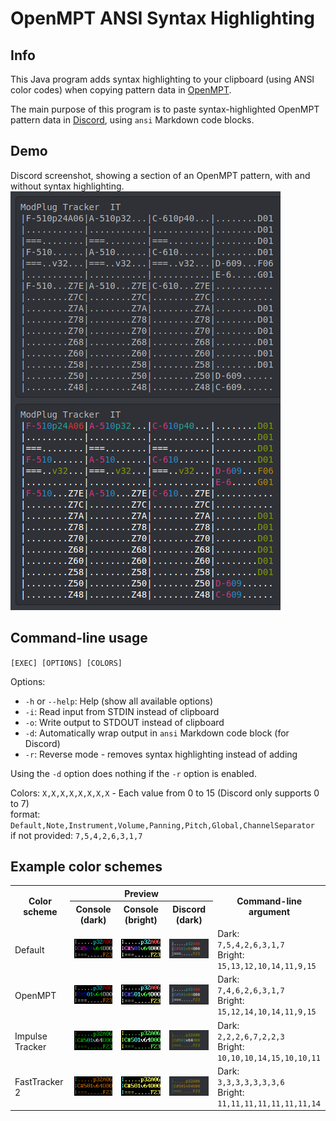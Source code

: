 # OpenMPT ANSI Syntax Highlighting

## Info

This Java program adds syntax highlighting to your clipboard (using ANSI color codes) when copying pattern data in [OpenMPT](https://openmpt.org).

The main purpose of this program is to paste syntax-highlighted OpenMPT pattern data in [Discord](https://discord.com), using `ansi` Markdown code blocks.

## Demo

Discord screenshot, showing a section of an OpenMPT pattern, with and without syntax highlighting.
![Screenshot](ASSETS/DEMO.PNG)

## Command-line usage

`[EXEC] [OPTIONS] [COLORS]`

Options:
* `-h` or `--help`: Help (show all available options)
* `-i`: Read input from STDIN instead of clipboard
* `-o`: Write output to STDOUT instead of clipboard
* `-d`: Automatically wrap output in `ansi` Markdown code block (for Discord)
* `-r`: Reverse mode - removes syntax highlighting instead of adding

Using the `-d` option does nothing if the `-r` option is enabled.

Colors:
`X,X,X,X,X,X,X,X` - Each value from 0 to 15 (Discord only supports 0 to 7)\
format: `Default,Note,Instrument,Volume,Panning,Pitch,Global,ChannelSeparator`\
if not provided: `7,5,4,2,6,3,1,7`

## Example color schemes

<table>
    <tr>
        <th rowspan="2">Color scheme</th>
        <th colspan="3">Preview</th>
        <th rowspan="2">Command-line argument</th>
    </tr>
    <tr>
        <th>Console (dark)</th>
        <th>Console (bright)</th>
        <th>Discord (dark)</th>
    </tr>
    <tr>
        <td>Default</td>
        <td><img src="ASSETS/COLOR/DEF_0.PNG"/></td>
        <td><img src="ASSETS/COLOR/DEF_1.PNG"/></td>
        <td><img src="ASSETS/COLOR/DEF_DIS.PNG"/></td>
        <td>
            Dark:<br/><code>7,5,4,2,6,3,1,7</code><br/>
            Bright:<br/><code>15,13,12,10,14,11,9,15</code>
        </td>
    </tr>
    <tr>
        <td>OpenMPT</td>
        <td><img src="ASSETS/COLOR/MPT_0.PNG"/></td>
        <td><img src="ASSETS/COLOR/MPT_1.PNG"/></td>
        <td><img src="ASSETS/COLOR/MPT_DIS.PNG"/></td>
        <td>
            Dark:<br/><code>7,4,6,2,6,3,1,7</code><br/>
            Bright:<br/><code>15,12,14,10,14,11,9,15</code>
        </td>
    </tr>
    <tr>
        <td>Impulse Tracker</td>
        <td><img src="ASSETS/COLOR/IT_0.PNG"/></td>
        <td><img src="ASSETS/COLOR/IT_1.PNG"/></td>
        <td><img src="ASSETS/COLOR/IT_DIS.PNG"/></td>
        <td>
            Dark:<br/><code>2,2,2,6,7,2,2,3</code><br/>
            Bright:<br/><code>10,10,10,14,15,10,10,11</code>
        </td>
    </tr>
    <tr>
        <td>FastTracker 2</td>
        <td><img src="ASSETS/COLOR/FT2_0.PNG"/></td>
        <td><img src="ASSETS/COLOR/FT2_1.PNG"/></td>
        <td><img src="ASSETS/COLOR/FT2_DIS.PNG"/></td>
        <td>
            Dark:<br/><code>3,3,3,3,3,3,3,6</code><br/>
            Bright:<br/><code>11,11,11,11,11,11,11,14</code>
        </td>
    </tr>
</table>
